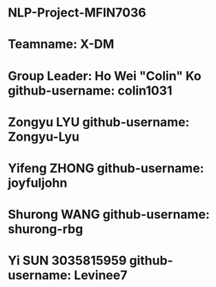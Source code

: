 # NLP-Project-MFIN7036
# Teamname: X-DM
# Group Leader: Ho Wei "Colin" Ko github-username: colin1031
#               Zongyu LYU github-username: Zongyu-Lyu
#               Yifeng ZHONG github-username: joyfuljohn
#               Shurong WANG github-username: shurong-rbg
#               Yi SUN 3035815959 github-username: Levinee7
